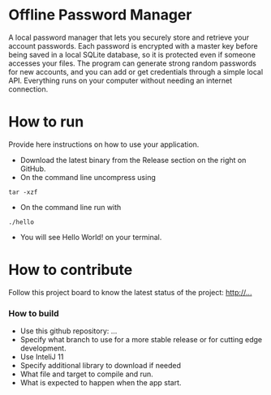 # Offline Password Manager
A local password manager that lets you securely store and retrieve your account passwords. Each password is encrypted with a master key before being saved in a local SQLite database, so it is protected even if someone accesses your files. The program can generate strong random passwords for new accounts, and you can add or get credentials through a simple local API. Everything runs on your computer without needing an internet connection. 

# How to run
Provide here instructions on how to use your application.   
- Download the latest binary from the Release section on the right on GitHub.  
- On the command line uncompress using
```
tar -xzf  
```
- On the command line run with
```
./hello
```
- You will see Hello World! on your terminal. 

# How to contribute
Follow this project board to know the latest status of the project: [http://...]([http://...])  

### How to build
- Use this github repository: ... 
- Specify what branch to use for a more stable release or for cutting edge development.  
- Use InteliJ 11
- Specify additional library to download if needed 
- What file and target to compile and run. 
- What is expected to happen when the app start. 
